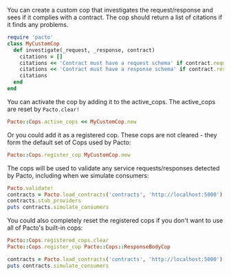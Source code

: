 You can create a custom cop that investigates the request/response and sees if it complies with a
contract. The cop should return a list of citations if it finds any problems.

```rb
require 'pacto'
class MyCustomCop
  def investigate(_request, _response, contract)
    citations = []
    citations << 'Contract must have a request schema' if contract.request.schema.empty?
    citations << 'Contract must have a response schema' if contract.response.schema.empty?
    citations
  end
end
```

You can activate the cop by adding it to the active_cops. The active_cops are reset
by `Pacto.clear!`

```rb
Pacto::Cops.active_cops << MyCustomCop.new
```

Or you could add it as a registered cop. These cops are not cleared - they form the
default set of Cops used by Pacto:

```rb
Pacto::Cops.register_cop MyCustomCop.new
```

The cops will be used to validate any service requests/responses detected by Pacto,
including when we simulate consumers:

```rb
Pacto.validate!
contracts = Pacto.load_contracts('contracts', 'http://localhost:5000')
contracts.stub_providers
puts contracts.simulate_consumers
```

You could also completely reset the registered cops if you don't want to use
all of Pacto's built-in cops:

```rb
Pacto::Cops.registered_cops.clear
Pacto::Cops.register_cop Pacto::Cops::ResponseBodyCop

contracts = Pacto.load_contracts('contracts', 'http://localhost:5000')
puts contracts.simulate_consumers
```

